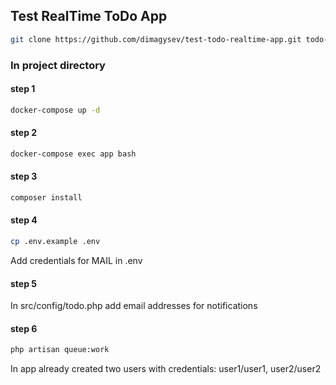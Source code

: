 ## Test RealTime ToDo App

 ```sh
git clone https://github.com/dimagysev/test-todo-realtime-app.git todo-app
```

### In project directory
#### step 1
```sh
docker-compose up -d
```
#### step 2
```sh
docker-compose exec app bash
```
#### step 3
```sh
composer install
```
#### step 4
```sh
cp .env.example .env
```
Add credentials for MAIL in .env
#### step 5
In src/config/todo.php add email addresses for notifications
#### step 6
```sh
php artisan queue:work
```


In app already created two users with credentials: user1/user1, user2/user2
